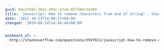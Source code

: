 ```yaml
---
guid: 68a1fb02-30a1-404c-b7a9-05748dc34d99
title: 'Javascript: How to remove characters from end of string? - Stack Overflow'
date: '2012-10-23T14:08:17+00:00'
changed: '2019-09-24T14:44:46+00:00'


bookmark_of: >-
  http://stackoverflow.com/questions/3597611/javascript-how-to-remove-characters-from-end-of-string
---
```




